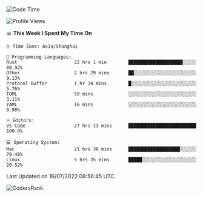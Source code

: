 <!--START_SECTION:waka-->
![Code Time](http://img.shields.io/badge/Code%20Time-1%2C506%20hrs%204%20mins-blue)

![Profile Views](http://img.shields.io/badge/Profile%20Views-17-blue)

📊 **This Week I Spent My Time On** 

```text
⌚︎ Time Zone: Asia/Shanghai

💬 Programming Languages: 
Rust                     22 hrs 1 min        ████████████████████░░░░░   80.92% 
Other                    2 hrs 29 mins       ██░░░░░░░░░░░░░░░░░░░░░░░   9.13% 
Protocol Buffer          1 hr 34 mins        █░░░░░░░░░░░░░░░░░░░░░░░░   5.76% 
TOML                     50 mins             ░░░░░░░░░░░░░░░░░░░░░░░░░   3.11% 
YAML                     16 mins             ░░░░░░░░░░░░░░░░░░░░░░░░░   0.98%

🔥 Editors: 
VS Code                  27 hrs 13 mins      █████████████████████████   100.0%

💻 Operating System: 
Mac                      21 hrs 38 mins      ███████████████████░░░░░░   79.48% 
Linux                    5 hrs 35 mins       █████░░░░░░░░░░░░░░░░░░░░   20.52%

```


 Last Updated on 16/07/2022 08:56:45 UTC
<!--END_SECTION:waka-->

![CodersRank](https://cr-skills-chart-widget.azurewebsites.net/api/api?username=BugenZhao&padding=16&tooltip=true&branding=false&sort-by-score=true&skills=Rust%2C%20Swift%2C%20C%2C%20TypeScript%2C%20Java%2C%20Go%2C%20Dart%2C%20C%2B%2B%2C%20Python%2C%20Assembly%2C%20Shell%2C%20Kotlin)
